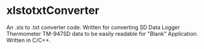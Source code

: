 # xlstotxtConverter
An .xls to .txt converter code. Written for converting SD Data Logger Thermometer TM-947SD data to be easily readable for "Blank" Application. Written in C/C++.
